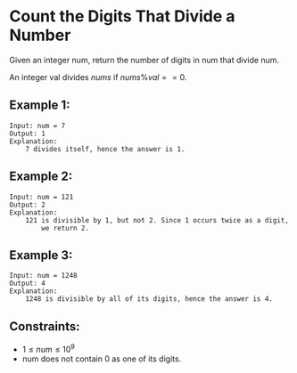 # Count the Digits That Divide a Number

Given an integer num, return the number of digits in num that divide num.

An integer val divides $nums$ if $nums \% val == 0$.

 

## Example 1:

    Input: num = 7
    Output: 1
    Explanation: 
        7 divides itself, hence the answer is 1.

## Example 2:

    Input: num = 121
    Output: 2
    Explanation: 
        121 is divisible by 1, but not 2. Since 1 occurs twice as a digit, 
            we return 2.

## Example 3:

    Input: num = 1248
    Output: 4
    Explanation: 
        1248 is divisible by all of its digits, hence the answer is 4.

 

## Constraints:

   * $1 \le num \le 10^9$
   * num does not contain 0 as one of its digits.

